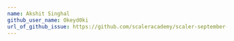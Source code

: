 ```yaml
---
name: Akshit Singhal
github_user_name: Okeyd0ki
url_of_github_issue: https://github.com/scaleracademy/scaler-september-open-source-challenge/issues/390
---
```

